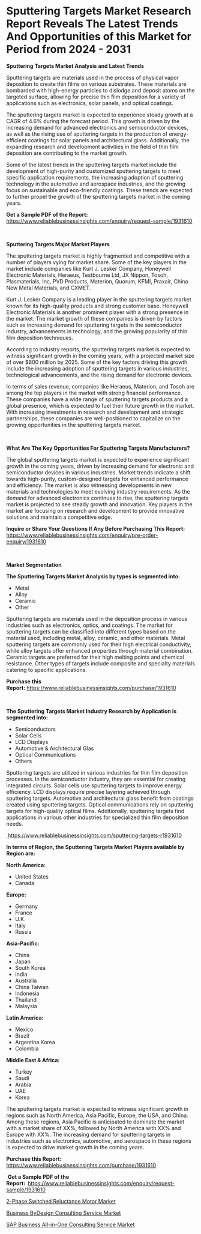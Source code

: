 <p><h1>Sputtering Targets Market Research Report Reveals The Latest Trends And Opportunities of this Market for Period from 2024 - 2031</h1></p><p><strong>Sputtering Targets Market Analysis and Latest Trends</strong></p>
<p><p>Sputtering targets are materials used in the process of physical vapor deposition to create thin films on various substrates. These materials are bombarded with high-energy particles to dislodge and deposit atoms on the targeted surface, allowing for precise thin film deposition for a variety of applications such as electronics, solar panels, and optical coatings.</p><p>The sputtering targets market is expected to experience steady growth at a CAGR of 4.6% during the forecast period. This growth is driven by the increasing demand for advanced electronics and semiconductor devices, as well as the rising use of sputtering targets in the production of energy-efficient coatings for solar panels and architectural glass. Additionally, the expanding research and development activities in the field of thin film deposition are contributing to the market growth.</p><p>Some of the latest trends in the sputtering targets market include the development of high-purity and customized sputtering targets to meet specific application requirements, the increasing adoption of sputtering technology in the automotive and aerospace industries, and the growing focus on sustainable and eco-friendly coatings. These trends are expected to further propel the growth of the sputtering targets market in the coming years.</p></p>
<p><strong>Get a Sample PDF of the Report:&nbsp;</strong> <a href="https://www.reliablebusinessinsights.com/enquiry/request-sample/1931610">https://www.reliablebusinessinsights.com/enquiry/request-sample/1931610</a></p>
<p>&nbsp;</p>
<p><strong>Sputtering Targets Major Market Players</strong></p>
<p><p>The sputtering targets market is highly fragmented and competitive with a number of players vying for market share. Some of the key players in the market include companies like Kurt J. Lesker Company, Honeywell Electronic Materials, Heraeus, Testbourne Ltd, JX Nippon, Tosoh, Plasmaterials, Inc, PVD Products, Materion, Quorum, KFMI, Praxair, China New Metal Materials, and CXMET.</p><p>Kurt J. Lesker Company is a leading player in the sputtering targets market known for its high-quality products and strong customer base. Honeywell Electronic Materials is another prominent player with a strong presence in the market. The market growth of these companies is driven by factors such as increasing demand for sputtering targets in the semiconductor industry, advancements in technology, and the growing popularity of thin film deposition techniques.</p><p>According to industry reports, the sputtering targets market is expected to witness significant growth in the coming years, with a projected market size of over $800 million by 2025. Some of the key factors driving this growth include the increasing adoption of sputtering targets in various industries, technological advancements, and the rising demand for electronic devices.</p><p>In terms of sales revenue, companies like Heraeus, Materion, and Tosoh are among the top players in the market with strong financial performance. These companies have a wide range of sputtering targets products and a global presence, which is expected to fuel their future growth in the market. With increasing investments in research and development and strategic partnerships, these companies are well-positioned to capitalize on the growing opportunities in the sputtering targets market.</p></p>
<p>&nbsp;</p>
<p><strong>What Are The Key Opportunities For Sputtering Targets Manufacturers?</strong></p>
<p><p>The global sputtering targets market is expected to experience significant growth in the coming years, driven by increasing demand for electronic and semiconductor devices in various industries. Market trends indicate a shift towards high-purity, custom-designed targets for enhanced performance and efficiency. The market is also witnessing developments in new materials and technologies to meet evolving industry requirements. As the demand for advanced electronics continues to rise, the sputtering targets market is projected to see steady growth and innovation. Key players in the market are focusing on research and development to provide innovative solutions and maintain a competitive edge.</p></p>
<p><strong>Inquire or Share Your Questions If Any Before Purchasing This Report:</strong> <a href="https://www.reliablebusinessinsights.com/enquiry/pre-order-enquiry/1931610">https://www.reliablebusinessinsights.com/enquiry/pre-order-enquiry/1931610</a></p>
<p>&nbsp;</p>
<p><strong>Market Segmentation</strong></p>
<p><strong>The Sputtering Targets Market Analysis by types is segmented into:</strong></p>
<p><ul><li>Metal</li><li>Alloy</li><li>Ceramic</li><li>Other</li></ul></p>
<p><p>Sputtering targets are materials used in the deposition process in various industries such as electronics, optics, and coatings. The market for sputtering targets can be classified into different types based on the material used, including metal, alloy, ceramic, and other materials. Metal sputtering targets are commonly used for their high electrical conductivity, while alloy targets offer enhanced properties through material combination. Ceramic targets are preferred for their high melting points and chemical resistance. Other types of targets include composite and specialty materials catering to specific applications.</p></p>
<p><strong>Purchase this Report:&nbsp;</strong><a href="https://www.reliablebusinessinsights.com/purchase/1931610">https://www.reliablebusinessinsights.com/purchase/1931610</a></p>
<p>&nbsp;</p>
<p><strong>The Sputtering Targets Market Industry Research by Application is segmented into:</strong></p>
<p><ul><li>Semiconductors</li><li>Solar Cells</li><li>LCD Displays</li><li>Automotive & Architectural Glas</li><li>Optical Communications</li><li>Others</li></ul></p>
<p><p>Sputtering targets are utilized in various industries for thin film deposition processes. In the semiconductor industry, they are essential for creating integrated circuits. Solar cells use sputtering targets to improve energy efficiency. LCD displays require precise layering achieved through sputtering targets. Automotive and architectural glass benefit from coatings created using sputtering targets. Optical communications rely on sputtering targets for high-quality optical films. Additionally, sputtering targets find applications in various other industries for specialized thin film deposition needs.</p></p>
<p><a href="https://www.reliablebusinessinsights.com/sputtering-targets-r1931610">&nbsp;https://www.reliablebusinessinsights.com/sputtering-targets-r1931610</a></p>
<p><strong>In terms of Region, the Sputtering Targets Market Players available by Region are:</strong></p>
<p>
    <p> <strong> North America: </strong>
        <ul>
            <li>United States</li>
            <li>Canada</li>
        </ul>
        </p> 
    <p> <strong> Europe: </strong>
        <ul>
            <li>Germany</li>
            <li>France</li>
            <li>U.K.</li>
            <li>Italy</li>
            <li>Russia</li>
        </ul>
        </p> 
    <p> <strong> Asia-Pacific: </strong>
        <ul>
            <li>China</li>
            <li>Japan</li>
            <li>South Korea</li>
            <li>India</li>
            <li>Australia</li>
            <li>China Taiwan</li>
            <li>Indonesia</li>
            <li>Thailand</li>
            <li>Malaysia</li>
        </ul>
        </p> 
    <p> <strong> Latin America: </strong>
        <ul>
            <li>Mexico</li>
            <li>Brazil</li>
            <li>Argentina Korea</li>
            <li>Colombia</li>
        </ul>
        </p> 
    <p> <strong> Middle East & Africa: </strong>
        <ul>
            <li>Turkey</li>
            <li>Saudi</li>
            <li>Arabia</li>
            <li>UAE</li>
            <li>Korea</li>
        </ul>
    </p>
    </p>
<p><p>The sputtering targets market is expected to witness significant growth in regions such as North America, Asia Pacific, Europe, the USA, and China. Among these regions, Asia Pacific is anticipated to dominate the market with a market share of XX%, followed by North America with XX% and Europe with XX%. The increasing demand for sputtering targets in industries such as electronics, automotive, and aerospace in these regions is expected to drive market growth in the coming years.</p></p>
<p><strong>Purchase this Report: </strong><a href="https://www.reliablebusinessinsights.com/purchase/1931610">https://www.reliablebusinessinsights.com/purchase/1931610</a></p>
<p>&nbsp;<strong>Get a Sample PDF of the Report:&nbsp;&nbsp;</strong><a href="https://www.reliablebusinessinsights.com/enquiry/request-sample/1931610">https://www.reliablebusinessinsights.com/enquiry/request-sample/1931610</a></p>
<p><strong></strong></p>
<p><p><a href="https://issuu.com/reportprime-2/docs/2-phase-switched-reluctance-motor-market-size-2030">2-Phase Switched Reluctance Motor Market</a></p><p><a href="https://github.com/alexxisgm/Market-Research-Report-List-1/blob/main/business-bydesign-consulting-service-market.md">Business ByDesign Consulting Service Market</a></p><p><a href="https://github.com/sifatuddin25/Market-Research-Report-List-1/blob/main/sap-business-all-in-one-consulting-service-market.md">SAP Business All-in-One Consulting Service Market</a></p></p>